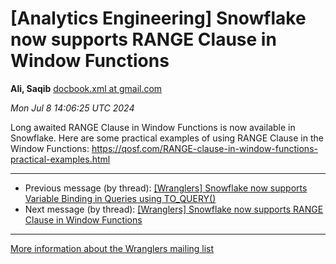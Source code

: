 


[Analytics Engineering] Snowflake now supports RANGE Clause in Window Functions
===============================================================================


**Ali, Saqib**
[docbook.xml at gmail.com](mailto:wranglers%40analyticsengineering.net?Subject=Re%3A%20%5BWranglers%5D%20Snowflake%20now%20supports%20RANGE%20Clause%20in%20Window%20Functions&In-Reply-To=%3CCABDm0O9U-ddGwsCdWj95QfR3BPWTunF5cd3nAOuMfOYJgHU57g%40mail.gmail.com%3E "[Wranglers] Snowflake now supports RANGE Clause in Window Functions")   

*Mon Jul 8 14:06:25 UTC 2024*  

Long awaited RANGE Clause in Window Functions is now available in
Snowflake. Here are some practical examples of using RANGE Clause in the
Window Functions:
<https://qosf.com/RANGE-clause-in-window-functions-practical-examples.html>
  
  




---


* Previous message (by thread): [[Wranglers] Snowflake now supports Variable Binding in Queries using TO\_QUERY()](000084.html)
* Next message (by thread): [[Wranglers] Snowflake now supports RANGE Clause in Window Functions](000086.html)




---


[More information about the Wranglers
mailing list](https://analyticsengineering.net/mailman/listinfo/wranglers)  




